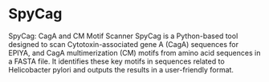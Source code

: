 # SpyCag
SpyCag: CagA and CM Motif Scanner SpyCag is a Python-based tool designed to scan Cytotoxin-associated gene A (CagA) sequences for EPIYA, and CagA multimerization (CM) motifs from amino acid sequences in a FASTA file. It identifies these key motifs in sequences related to Helicobacter pylori and outputs the results in a user-friendly format.
